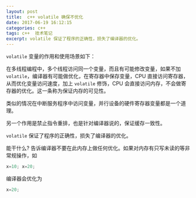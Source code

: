 ```yaml
---
layout: post
title:  c++ volatile 确保不优化
date: 2017-06-19 16:12:15
categories: c++  
tags: c++  技术笔记
excerpt: volatile 保证了程序的正确性，损失了编译器的优化。
---
```


`volatile` 变量的作用和使用场景如下：

在多线程编程中，多个线程访问同一个变量，而且有可能修改变量，如果不加 `volatile`，编译器有可能做优化，在寄存器中保存变量，CPU 直接访问寄存器，从而优化变量访问速度，加上 `volatile` 修饰，CPU 会直接访问内存，不会做寄存器的优化。这一条称为保证内存的可见性。

类似的情况在中断服务程序中访问变量，并行设备的硬件寄存器变量都是一个道理。

另一个作用是禁止指令重排，也是针对编译器说的，保证缓存一致性。

`volatile` 保证了程序的正确性，损失了编译器的优化。

能干什么? 告诉编译器不要在此内存上做任何优化。如果对内存有只写未读的等非常规操作，如
```c++
x=10; x=20;
```

编译器会优化为

```c++
x=20;
```
